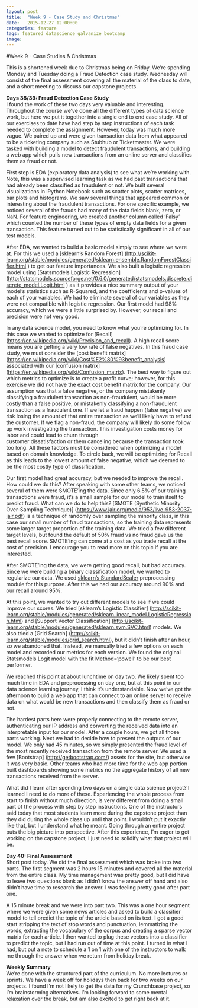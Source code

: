 ```yaml
---
layout: post
title:  "Week 9 - Case Study and Christmas"
date:   2015-12-27 12:00:00
categories: feature
tags: featured datascience galvanize bootcamp
image:
---
```


#Week 9 - Case Studies & Christmas

This is a shortened week due to Christmas being on Friday. We’re spending Monday and Tuesday doing a Fraud Detection case study. Wednesday will consist of the final assessment covering all the material of the class to date, and a short meeting to discuss our capstone projects.


**Days 38/39: Fraud Detection Case Study**  
I found the work of these two days very valuable and interesting. Throughout the course we’ve done all the different types of data science work, but here we put it together into a single end to end case study. All of our exercises to date have had step by step instructions of each task needed to complete the assignment. However, today was much more vague. We paired up and were given transaction data from what appeared to be a ticketing company such as Stubhub or Ticketmaster. We were tasked with building a model to detect fraudulent transactions, and building a web app which pulls new transactions from an online server and classifies them as fraud or not.

First step is EDA (exploratory data analysis) to see what we’re working with. Note, this was a supervised learning task as we had past transactions that had already been classified as fraudulent or not. We built several visualizations in iPython Notebook such as scatter plots, scatter matrices, bar plots and histograms. We saw several things that appeared common or interesting about the fraudulent transactions. For one specific example, we noticed several of the frauds had many of the data fields blank, zero, or NaN. For feature engineering, we created another column called ‘Falsy’ which counted the number of these types of empty data fields for a given transaction. This feature turned out to be statistically significant in all of our test models.

After EDA, we wanted to build a basic model simply to see where we were at. For this we used a [sklearn’s Random Forest] (http://scikit-learn.org/stable/modules/generated/sklearn.ensemble.RandomForestClassifier.html ) to get our feature importances. We also built a logistic regression model using [Statsmodels Logistic Regression] (http://statsmodels.sourceforge.net/0.6.0/generated/statsmodels.discrete.discrete_model.Logit.html ) as it provides a nice summary output of your model’s statistics such as R-Squared, and the coefficients and p-values of each of your variables. We had to eliminate several of our variables as they were not compatible with logistic regression. Our first model had 98% accuracy, which we were a little surprised by. However, our recall and precision were not very good.

In any data science model, you need to know what you’re optimizing for. In this case we wanted to optimize for [Recall] (https://en.wikipedia.org/wiki/Precision_and_recall). A high recall score means you are getting a very low rate of false negatives. In this fraud case study, we must consider the [cost benefit matrix] (https://en.wikipedia.org/wiki/Cost%E2%80%93benefit_analysis) associated with our [confusion matrix] (https://en.wikipedia.org/wiki/Confusion_matrix). The best way to figure out which metrics to optimize is to create a profit curve; however, for this exercise we did not have the exact cost benefit matrix for the company. Our assumption was that a false negative, or the company mistakenly classifying a fraudulent transaction as non-fraudulent, would be more costly than a false positive, or mistakenly classifying a non-fraudulent transaction as a fraudulent one. If we let a fraud happen (false negative) we risk losing the amount of that entire transaction as we’ll likely have to refund the customer. If we flag a non-fraud, the company will likely do some follow up work investigating the transaction. This investigation costs money for labor and could lead to churn through  
customer dissatisfaction or them canceling because the transaction took too long. All these factors must be considered when optimizing a model based on domain knowledge. To circle back, we will be optimizing for Recall as this leads to the lowest amount of false negative, which we deemed to be the most costly type of classification.

Our first model had great accuracy, but we needed to improve the recall. How could we do this? After speaking with some other teams, we noticed several of them were SMOTE’ing the data. Since only 6.5% of our training transactions were fraud, it’s a small sample for our model to train itself to predict fraud. What can we do to help this? [SMOTE (Synthetic Minority Over-Sampling Technique)] (https://www.jair.org/media/953/live-953-2037-jair.pdf) is a technique of randomly over sampling the minority class, in this case our small number of fraud transactions, so the training data represents some larger target proportion of the training data. We tried a few different target levels, but found the default of 50% fraud vs no fraud gave us the best recall score. SMOTE’ing can come at a cost as you trade recall at the cost of precision. I encourage you to read more on this topic if you are interested.

After SMOTE’ing the data, we were getting good recall, but bad accuracy. Since we were building a binary classification model, we wanted to regularize our data. We used [sklearn’s StandardScaler](http://scikit-learn.org/stable/modules/generated/sklearn.preprocessing.StandardScaler.html) preprocessing module for this purpose. After this we had our accuracy around 90% and our recall around 95%.

At this point, we wanted to try out different models to see if we could improve our scores. We tried [sklearn’s Logistic Classifier] (http://scikit-learn.org/stable/modules/generated/sklearn.linear_model.LogisticRegression.html) and [Support Vector Classification] (http://scikit-learn.org/stable/modules/generated/sklearn.svm.SVC.html) models. We also tried a [Grid Search] (http://scikit-learn.org/stable/modules/grid_search.html), but it didn’t finish after an hour, so we abandoned that. Instead, we manually tried a few options on each model and recorded our metrics for each version. We found the original Statsmodels Logit model with the fit Method=‘powell’ to be our best performer.

We reached this point at about lunchtime on day two. We likely spent too much time in EDA and preprocessing on day one, but at this point in our data science learning journey, I think it’s understandable. Now we’ve got the afternoon to build a web app that can connect to an online server to receive data on what would be new transactions and then classify them as fraud or not.

The hardest parts here were properly connecting to the remote server, authenticating our IP address and converting the received data into an interpretable input for our model. After a couple hours, we got all those parts working. Next we had to decide how to present the outputs of our model. We only had 45 minutes, so we simply presented the fraud level of the most recently received transaction from the remote server. We used a few [Bootstrap] (http://getbootstrap.com/) assets for the site, but otherwise it was very basic. Other teams who had more time for the web app portion built dashboards showing some metrics no the aggregate history of all new transactions received from the server.

What did I learn after spending two days on a single data science project? I learned I need to do more of these. Experiencing the whole process from start to finish without much direction, is very different from doing a small part of the process with step by step instructions. One of the instructors said today that most students learn more during the capstone project than they did during the whole class up until that point. I wouldn’t put it exactly like that, but I understand what he meant. Going through an entire project puts the big picture into perspective. After this experience, I’m eager to get working on the capstone project, I just need to solidify what that project will be.

**Day 40: Final Assessment**  
Short post today. We did the final assessment which was broke into two parts. The first segment was 2 hours 15 minutes and covered all the material from the entire class. My time management was pretty good, but I did have to leave two questions blank as I didn’t know the answer off hand and also didn’t have time to research the answer. I was feeling pretty good after part one.

A 15 minute break and we were into part two. This was a one hour segment where we were given some news articles and asked to build a classifier model to tell predict the topic of the article based on its text. I got a good start stripping the text of stop words and punctuation, lemmatizing the words, extracting the vocabulary of the corpus and creating a sparse vector matrix for each article. I then wanted to plug these vectors into a classifier to predict the topic, but I had run out of time at this point. I turned in what I had, but put a note to schedule a 1 on 1 with one of the instructors to walk me through the answer when we return from holiday break.

**Weekly Summary**  
We’re done with the structured part of the curriculum. No more lectures or sprints. We have a week off for holidays then back for two weeks on our projects. I found I’m not likely to get the data for my Crunchbase project, so I’m brainstorming alternatives. I’m looking forward to some mental relaxation over the break, but am also excited to get right back at it.